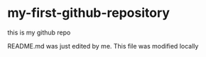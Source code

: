 # my-first-github-repository
this is my github repo

README.md was just edited by me. This file was modified locally
